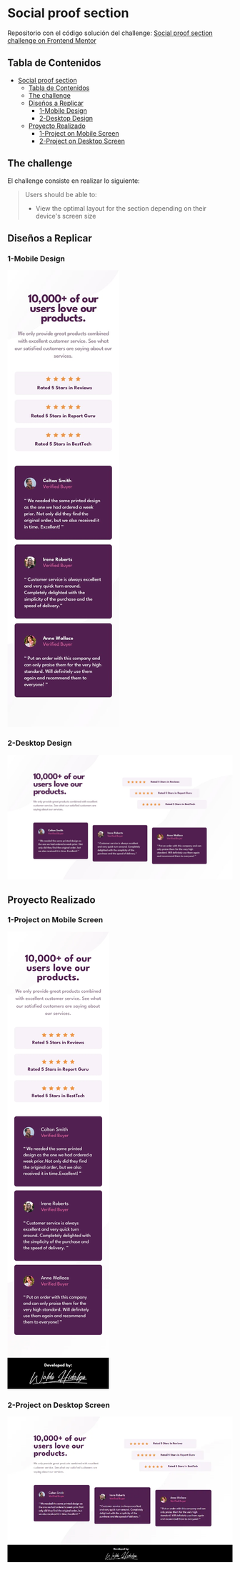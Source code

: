 # Social proof section

Repositorio con el código solución del challenge: [Social proof section challenge on Frontend Mentor](https://www.frontendmentor.io/challenges/social-proof-section-6e0qTv_bA)

## Tabla de Contenidos

- [Social proof section](#social-proof-section)
  - [Tabla de Contenidos](#tabla-de-contenidos)
  - [The challenge](#the-challenge)
  - [Diseños a Replicar](#diseños-a-replicar)
    - [1-Mobile Design](#1-mobile-design)
    - [2-Desktop Design](#2-desktop-design)
  - [Proyecto Realizado](#proyecto-realizado)
    - [1-Project on Mobile Screen](#1-project-on-mobile-screen)
    - [2-Project on Desktop Screen](#2-project-on-desktop-screen)

## The challenge

El challenge consiste en realizar lo siguiente:

> Users should be able to:
>
> - View the optimal layout for the section depending on their device's screen size

## Diseños a Replicar

### 1-Mobile Design

![Mobile Design](./screenshots/mobile-design.jpg)

### 2-Desktop Design

![Desktop Design](./screenshots/desktop-design.jpg)

## Proyecto Realizado

### 1-Project on Mobile Screen

![Project on Mobile Screen](./screenshots/waldo/mobile.webp)

### 2-Project on Desktop Screen

![Project on Desktop Screen](./screenshots/waldo/desktop.webp)
